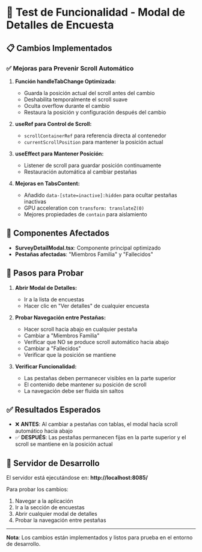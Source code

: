 # 🧪 Test de Funcionalidad - Modal de Detalles de Encuesta

## 📋 Cambios Implementados

### ✅ Mejoras para Prevenir Scroll Automático

1. **Función handleTabChange Optimizada:**
   - Guarda la posición actual del scroll antes del cambio
   - Deshabilita temporalmente el scroll suave
   - Oculta overflow durante el cambio
   - Restaura la posición y configuración después del cambio

2. **useRef para Control de Scroll:**
   - `scrollContainerRef` para referencia directa al contenedor
   - `currentScrollPosition` para mantener la posición actual

3. **useEffect para Mantener Posición:**
   - Listener de scroll para guardar posición continuamente
   - Restauración automática al cambiar pestañas

4. **Mejoras en TabsContent:**
   - Añadido `data-[state=inactive]:hidden` para ocultar pestañas inactivas
   - GPU acceleration con `transform: translateZ(0)`
   - Mejores propiedades de `contain` para aislamiento

## 🔧 Componentes Afectados

- **SurveyDetailModal.tsx**: Componente principal optimizado
- **Pestañas afectadas**: "Miembros Familia" y "Fallecidos"

## 🧪 Pasos para Probar

1. **Abrir Modal de Detalles:**
   - Ir a la lista de encuestas
   - Hacer clic en "Ver detalles" de cualquier encuesta

2. **Probar Navegación entre Pestañas:**
   - Hacer scroll hacia abajo en cualquier pestaña
   - Cambiar a "Miembros Familia"
   - Verificar que NO se produce scroll automático hacia abajo
   - Cambiar a "Fallecidos"
   - Verificar que la posición se mantiene

3. **Verificar Funcionalidad:**
   - Las pestañas deben permanecer visibles en la parte superior
   - El contenido debe mantener su posición de scroll
   - La navegación debe ser fluida sin saltos

## ✅ Resultados Esperados

- ❌ **ANTES**: Al cambiar a pestañas con tablas, el modal hacía scroll automático hacia abajo
- ✅ **DESPUÉS**: Las pestañas permanecen fijas en la parte superior y el scroll se mantiene en la posición actual

## 🚀 Servidor de Desarrollo

El servidor está ejecutándose en: **http://localhost:8085/**

Para probar los cambios:
1. Navegar a la aplicación
2. Ir a la sección de encuestas
3. Abrir cualquier modal de detalles
4. Probar la navegación entre pestañas

---

**Nota**: Los cambios están implementados y listos para prueba en el entorno de desarrollo.

